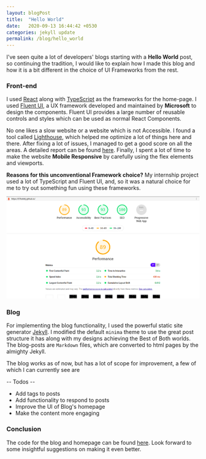 ```yaml
---
layout: blogPost
title:  "Hello World"
date:   2020-09-13 16:44:42 +0530
categories: jekyll update
permalink: /blog/hello_world
---
```


<!-- Following the tradition of developers' blogging, this post has been named
**Hello World** - to indicate that this post is where my blog started from.
Through this post, I'd also like to explain about how this blog has been
built. -->

I've seen quite a lot of developers' blogs starting with a **Hello World** post, so
continuing the tradition, I would like to explain how I made this blog and how it is
a bit different in the choice of UI Frameworks from the rest.

### **Front-end**

I used [React](https://reactjs.org/) along with [TypeScript](https://www.typescriptlang.org/) as the frameworks for the home-page. I used [Fluent UI](https://developer.microsoft.com/en-us/fluentui#/), a UX framework developed and maintained by **Microsoft** to design the components.
Fluent UI provides a large number of reusable controls and styles which can be used as normal React Components.

No one likes a slow website or a website which is not Accessible. I found a tool called [Lighthouse](https://developers.google.com/web/tools/lighthouse), which helped me optimize a lot of things here and there. After fixing a lot of issues, I managed to get a good score on all the areas.
A detailed report can be found [here](/assets/report.html). Finally, I spent a lot of time to make the website **Mobile Responsive** by carefully using the flex elements and viewports.

**Reasons for this unconventional Framework choice?** My internship project used a lot of TypeScript and Fluent UI, and, so it was a natural choice for me to try out something fun using these frameworks.

![Lighthouse report](/assets/lighthouse.png)

### **Blog**

For implementing the blog functionality, I used the powerful static site generator [Jekyll](https://jekyllrb.com/). I modified the default `minima` theme to use the great post structure it has along with my designs achieving the Best of Both worlds. The blog-posts are `Markdown` files, which are converted to html pages by the almighty Jekyll.

The blog works as of now, but has a lot of scope for improvement, a few of which I can currently see are

-- Todos --

* Add tags to posts
* Add functionality to respond to posts
* Improve the UI of Blog's homepage
* Make the content more engaging

### **Conclusion**

The code for the blog and homepage can be found [here](https://github.com/07kshitij/07kshitij.github.io). Look forward to some insightful suggestions on making it even better.
